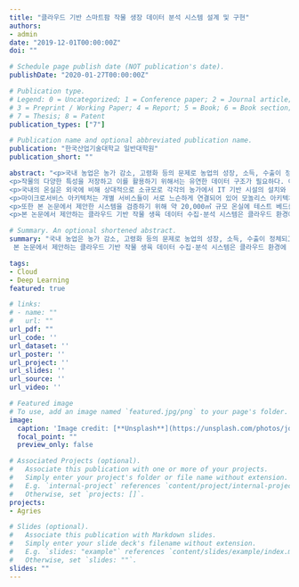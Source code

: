 ```yaml
---
title: "클라우드 기반 스마트팜 작물 생장 데이터 분석 시스템 설계 및 구현"
authors:
- admin
date: "2019-12-01T00:00:00Z"
doi: ""

# Schedule page publish date (NOT publication's date).
publishDate: "2020-01-27T00:00:00Z"

# Publication type.
# Legend: 0 = Uncategorized; 1 = Conference paper; 2 = Journal article;
# 3 = Preprint / Working Paper; 4 = Report; 5 = Book; 6 = Book section;
# 7 = Thesis; 8 = Patent
publication_types: ["7"]

# Publication name and optional abbreviated publication name.
publication: "한국산업기술대학교 일반대학원"
publication_short: ""

abstract: "<p>국내 농업은 농가 감소, 고령화 등의 문제로 농업의 성장, 소득, 수출이 정체되고 있어 많은 어려움이 있다. 이를 극복하기 위한 방안으로 농업에 4차 산업혁명의 중요한 흐름 중 하나인 정보 통신 기술을 접목한 스마트 팜 적용의 중요성이 커지고 있다. 하지만 현재의 농작물 관리 시스템은 대부분 온실 내부 환경 모니터링과 원격 제어 기능에 초점을 맞추고 있어 생육 데이터 수집을 통한 생산량 예측 등의 과학적 활용이 미비하다. 본 논문은 이러한 문제들을 해결하기 위해 생육 데이터를 수집하고, 수집된 데이터와 환경 데이터를 이용해 수확량을 예측하는 시스템을 제안하였다. 본 논문에서 제안하는 시스템은 딥러닝 기법을 통한 인공지능 기반의 예측 수확량을 제공하여 맞춤형 작물 생장 관리가 가능하다. 이에 따라 경쟁력 있는 작물 관리 정책 수립 데이터에 기반한 의사결정이 가능할 것으로 기대된다.</p>
<p>작물의 다양한 특성을 저장하고 이를 활용하기 위해서는 유연한 데이터 구조가 필요하다. 이를 위해 JSON을 이용한 데이터 구조를 활용하는 방식이 연구되었으나, 기존 방법은 데이터 구조를 기술하는 스키마가 표준화되어 있지 않아 데이터의 상호 운용성 확보가 어려워 다양한 시스템에 적용할 수 없는 문제가 있다. 본 논문에서 제안한 시스템은 JSON 스키마를 활용해 표준화된 방법으로 데이터 구조를 기술하여 입력 데이터의 유효성을 검증한다. 따라서 다른 시스템에서도 동일한 구조를 활용할 수 있어 확장성이 우수하고 스키마를 효율적으로 관리할 수 있다.</p>
<p>국내의 온실은 외국에 비해 상대적으로 소규모로 각각의 농가에서 IT 기반 시설의 설치와 유지는 인원 및 비용과 같은 현실적 이유로 인해 어려운 실정이다. 따라서 본 논문에서는 마이크로서비스 아키텍처를 적용한 클라우드 기반 시스템을 제안하였으며, 이를 통해 IT 기반 시설 관리 요소를 배제할 수 있어 소규모 농가에서도 비교적 쉽게 도입이 가능한 장점이 있다.</p>
<p>마이크로서비스 아키텍처는 개별 서비스들이 서로 느슨하게 연결되어 있어 모놀리스 아키텍처보다 유연한 구조를 가질 수 있지만 동일한 기능을 위해 더 많은 구성 요소가 필요하다. 이는 개별 서비스의 API 통일이 어렵고 코드 중복 문제가 발생하여 개발과 관리 모두 불편함을 야기한다. 본 논문에서 제안하는 시스템은 Open-API 명세서를 활용하여 전체 서비스의 API를 관리하는 방법론을 적용하였다. 따라서 기존 시스템에 비해 높은 API 관리 복잡도와 파편화 문제를 해결하였다. 추가로 Open-API Generator를 활용하여 클라이언트 라이브러리를 자동 생성하는 방법을 통해 기존의 단점이었던 개별 서비스 간 코드 중복 문제를 해결하고 개발 기간을 단축할 수 있었다.</p>
<p>또한 본 논문에서 제안한 시스템을 검증하기 위해 약 20,000㎡ 규모 온실에 테스트 베드를 마련하고 데이터 수집과 시험 과정을 통해 시스템의 정상 작동 여부와 수집된 데이터 분석을 통한 수확량 예측이 가능함을 확인하였다.</p>
<p>본 논문에서 제안하는 클라우드 기반 작물 생육 데이터 수집·분석 시스템은 클라우드 환경에 적합한 아키텍처를 적용하여 개발 및 유지보수가 쉽고, 유연한 데이터 구조로 다양한 생육 데이터를 손쉽게 저장 및 관리가 가능하다. 또한 딥러닝 기법을 적용한 수확량 예측 기능은 농업인에게 경영 지표와 설정된 환경 제어 값을 검증할 수 있는 기반을 제공한다. 이를 통해 향후 4차 산업혁명과 인공지능 시대에 맞는 최적화된 농작물 관리 인프라 구현이 가능하며, 기존의 국내 농가들의 경쟁력 향상에 기여할 수 있을 것으로 기대한다.</p>"

# Summary. An optional shortened abstract.
summary: "국내 농업은 농가 감소, 고령화 등의 문제로 농업의 성장, 소득, 수출이 정체되고 있어 많은 어려움이 있다. 이를 극복하기 위한 방안으로 농업에 4차 산업혁명의 중요한 흐름 중 하나인 정보 통신 기술을 접목한 스마트 팜 적용의 중요성이 커지고 있다. 하지만 현재의 농작물 관리 시스템은 대부분 온실 내부 환경 모니터링과 원격 제어 기능에 초점을 맞추고 있어 생육 데이터 수집을 통한 생산량 예측 등의 과학적 활용이 미비하다.
 본 논문에서 제안하는 클라우드 기반 작물 생육 데이터 수집·분석 시스템은 클라우드 환경에 적합한 아키텍처를 적용하여 개발 및 유지보수가 쉽고, 유연한 데이터 구조로 다양한 생육 데이터를 손쉽게 저장 및 관리가 가능하다. 또한 딥러닝 기법을 적용한 수확량 예측 기능은 농업인에게 경영 지표와 설정된 환경 제어 값을 검증할 수 있는 기반을 제공한다. 이를 통해 향후 4차 산업혁명과 인공지능 시대에 맞는 최적화된 농작물 관리 인프라 구현이 가능하며, 기존의 국내 농가들의 경쟁력 향상에 기여할 수 있을 것으로 기대한다."

tags:
- Cloud
- Deep Learning
featured: true

# links:
# - name: ""
#   url: ""
url_pdf: ""
url_code: ''
url_dataset: ''
url_poster: ''
url_project: ''
url_slides: ''
url_source: ''
url_video: ''

# Featured image
# To use, add an image named `featured.jpg/png` to your page's folder. 
image:
  caption: 'Image credit: [**Unsplash**](https://unsplash.com/photos/jdD8gXaTZsc)'
  focal_point: ""
  preview_only: false

# Associated Projects (optional).
#   Associate this publication with one or more of your projects.
#   Simply enter your project's folder or file name without extension.
#   E.g. `internal-project` references `content/project/internal-project/index.md`.
#   Otherwise, set `projects: []`.
projects:
- Agries

# Slides (optional).
#   Associate this publication with Markdown slides.
#   Simply enter your slide deck's filename without extension.
#   E.g. `slides: "example"` references `content/slides/example/index.md`.
#   Otherwise, set `slides: ""`.
slides: ""
---
```

